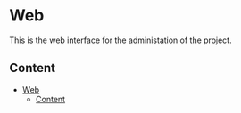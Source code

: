 # Web

This is the web interface for the administation of the project.

## Content

- [Web](#web)
  - [Content](#content)
